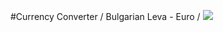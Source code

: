 #Currency Converter / Bulgarian Leva - Euro /
![](Android-App-Development/CurrencyConverter/screenshots/Screenshot_20180314-211416.png)
